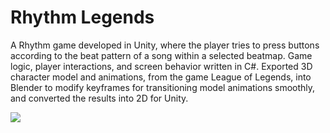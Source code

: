 # Rhythm Legends
A Rhythm game developed in Unity, where the player tries to press buttons according to the beat pattern of a song within a selected beatmap. 
Game logic, player interactions, and screen behavior written in C#.
Exported 3D character model and animations, from the game League of Legends, into Blender to modify keyframes for transitioning model animations smoothly, and converted the results into 2D for Unity.

![](sample.gif)
